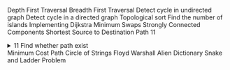 Depth First Traversal
Breadth First Traversal
Detect cycle in undirected graph
Detect cycle in a directed graph
Topological sort
Find the number of islands
Implementing Dijkstra
Minimum Swaps
Strongly Connected Components
Shortest Source to Destination Path
11<details>
<summary>11 Find whether path exist</summary>
<p>
https://practice.geeksforgeeks.org/problems/find-whether-path-exist5238/1

```java
package com.practice.graph;

public class Grid {

    public static void main(String[] args) {

        int[][] _grid = {
                {3, 3, 3, 3, 0, 0, 3, 0},
                {1, 3, 3, 3, 3, 3, 3, 2},
                {3, 3, 0, 3, 0, 3, 3, 3},
                {3, 3, 3, 0, 0, 3, 3, 0},
                {0, 3, 3, 3, 3, 3, 3, 3},
                {0, 0, 0, 3, 3, 0, 3, 3},
                {0, 3, 0, 3, 3, 3, 3, 0},
                {3, 3, 3, 0, 3, 3, 3, 3}};

        boolean isPossible = is_Possible(_grid);
        for(int i = 0; i < _grid.length; i++) {
            for (int j = 0; j < _grid[0].length; j++) {
                System.out.print(_grid[i][j] + " ");
            }
            System.out.println();
        }
        System.out.println("P " + isPossible);
    }

    public static boolean is_Possible(int[][] grid) {

        boolean flag = false;

        int U = grid.length;
        int V = grid[0].length;

        int x = 0;
        int y = 0;
        int _x = 0;
        int _y = 0;

        for (int i = 0; i < U; i++) {
            for (int j = 0; j < V; j++) {
                if (grid[i][j] == 1) {
                    x = i;
                    y = j;
                }
                if (grid[i][j] == 2) {
                    _x = i;
                    _y = j;
                }
            }
        }
        dfs(x, y, grid, U, V);
        return grid[_x][_y] == 0 ? true : false;
    }

    public static void dfs(int x, int y, int[][] grid, int U, int V) {
        if (!isValid(x, y, U, V, grid))
            return;

        if (grid[x][y] == 2 || grid[x][y] == 3 || grid[x][y] == 1)
            grid[x][y] = 0;

        dfs(x - 1, y, grid, U, V);
        dfs(x + 1, y, grid, U, V);
        dfs(x, y - 1, grid, U, V);
        dfs(x, y + 1, grid, U, V);
        return;
    }

    public static boolean isValid(int x, int y, int U, int V, int[][] grid) {
        if (x >= 0 && x < U && y >= 0 && y < V && grid[x][y] != 0) {
            return true;
        } else {
            return false;
        }
    }

}

```
</p>
</details>
Minimum Cost Path
Circle of Strings
Floyd Warshall
Alien Dictionary
Snake and Ladder Problem

